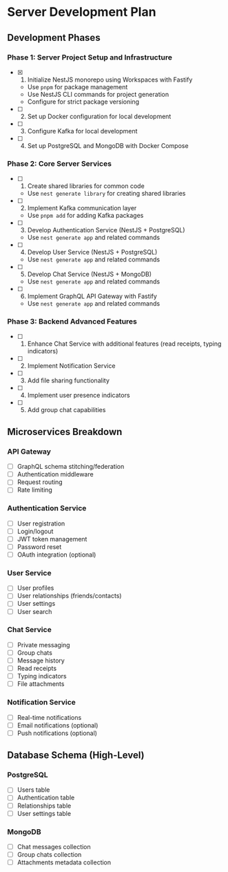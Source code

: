 # Server Development Plan

## Development Phases

### Phase 1: Server Project Setup and Infrastructure
- [x] 1. Initialize NestJS monorepo using Workspaces with Fastify
  - Use `pnpm` for package management
  - Use NestJS CLI commands for project generation
  - Configure for strict package versioning
- [ ] 2. Set up Docker configuration for local development
- [ ] 3. Configure Kafka for local development
- [ ] 4. Set up PostgreSQL and MongoDB with Docker Compose

### Phase 2: Core Server Services
- [ ] 1. Create shared libraries for common code
  - Use `nest generate library` for creating shared libraries
- [ ] 2. Implement Kafka communication layer
  - Use `pnpm add` for adding Kafka packages
- [ ] 3. Develop Authentication Service (NestJS + PostgreSQL)
  - Use `nest generate app` and related commands
- [ ] 4. Develop User Service (NestJS + PostgreSQL)
  - Use `nest generate app` and related commands
- [ ] 5. Develop Chat Service (NestJS + MongoDB)
  - Use `nest generate app` and related commands
- [ ] 6. Implement GraphQL API Gateway with Fastify
  - Use `nest generate app` and related commands

### Phase 3: Backend Advanced Features
- [ ] 1. Enhance Chat Service with additional features (read receipts, typing indicators)
- [ ] 2. Implement Notification Service
- [ ] 3. Add file sharing functionality
- [ ] 4. Implement user presence indicators
- [ ] 5. Add group chat capabilities

## Microservices Breakdown

### API Gateway
- [ ] GraphQL schema stitching/federation
- [ ] Authentication middleware
- [ ] Request routing
- [ ] Rate limiting

### Authentication Service
- [ ] User registration
- [ ] Login/logout
- [ ] JWT token management
- [ ] Password reset
- [ ] OAuth integration (optional)

### User Service
- [ ] User profiles
- [ ] User relationships (friends/contacts)
- [ ] User settings
- [ ] User search

### Chat Service
- [ ] Private messaging
- [ ] Group chats
- [ ] Message history
- [ ] Read receipts
- [ ] Typing indicators
- [ ] File attachments

### Notification Service
- [ ] Real-time notifications
- [ ] Email notifications (optional)
- [ ] Push notifications (optional)

## Database Schema (High-Level)

### PostgreSQL
- [ ] Users table
- [ ] Authentication table
- [ ] Relationships table
- [ ] User settings table

### MongoDB
- [ ] Chat messages collection
- [ ] Group chats collection
- [ ] Attachments metadata collection
